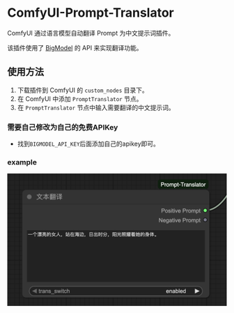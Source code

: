 # ComfyUI-Prompt-Translator
ComfyUI 通过语言模型自动翻译 Prompt 为中文提示词插件。  

该插件使用了 [BigModel](https://bigmodel.cn/) 的 API 来实现翻译功能。

## 使用方法

1. 下载插件到 ComfyUI 的 `custom_nodes` 目录下。
2. 在 ComfyUI 中添加 `PromptTranslator` 节点。
3. 在 `PromptTranslator` 节点中输入需要翻译的中文提示词。


### 需要自己修改为自己的免费APIKey

* 找到`BIGMODEL_API_KEY`后面添加自己的apikey即可。



### example

![img.png](img.png)